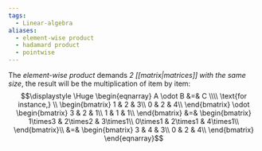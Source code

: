 ```yaml
---
tags:
  - Linear-algebra
aliases:
  - element-wise product
  - hadamard product
  - pointwise
---
```

The *element-wise product* demands *2 [[matrix|matrices]] with the same size*, the result will be the multiplication of item by item:
$$\displaystyle \Huge \begin{eqnarray} 
A \odot B &=& C 
\\\\
\text{for instance,} \\
\begin{bmatrix} 
1 & 2 & 3\\
0 & 2 & 4\\
\end{bmatrix}
\odot
\begin{bmatrix} 
3 & 2 & 1\\
1 & 1 & 1\\
\end{bmatrix}
&=&
\begin{bmatrix} 
1\times3 & 2\times2 & 3\times1\\
0\times1 & 2\times1 & 4\times1\\
\end{bmatrix}\\
&=&
\begin{bmatrix} 
3 & 4 & 3\\
0 & 2 & 4\\
\end{bmatrix}
\end{eqnarray}$$
